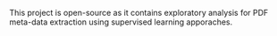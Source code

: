 This project is open-source as it contains exploratory analysis for PDF meta-data extraction using supervised learning apporaches.
